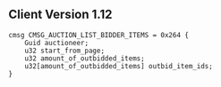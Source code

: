 ## Client Version 1.12

```rust,ignore
cmsg CMSG_AUCTION_LIST_BIDDER_ITEMS = 0x264 {
    Guid auctioneer;    
    u32 start_from_page;    
    u32 amount_of_outbidded_items;    
    u32[amount_of_outbidded_items] outbid_item_ids;    
}

```
